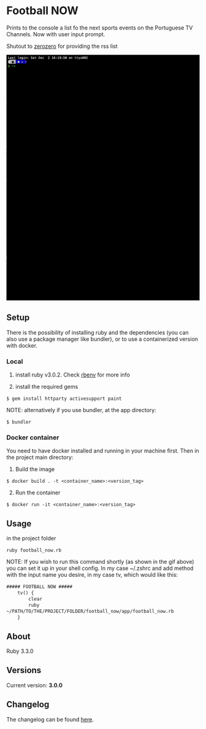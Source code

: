 # Football NOW

Prints to the console a list fo the next sports events on the Portuguese TV Channels. Now with user input prompt.

Shutout to [zerozero](https://www.zerozero.pt/rss/zapping.php) for providing the rss list

![Demo gif](https://github.com/wmanica/football_now/blob/master/blob/preview.gif)

## Setup
There is the possibility of installing ruby and the dependencies (you can also use a package manager like bundler), or
to use a containerized version with docker.

### Local
1) install ruby v3.0.2. Check [rbenv](https://github.com/rbenv/rbenv) for more info

2) install the required gems
```
$ gem install httparty activesupport paint
```
NOTE: alternatively if you use bundler, at the app directory:
```
$ bundler
```

### Docker container
You need to have docker installed and running in your machine first. Then in the project main directory:

1) Build the image
```
$ docker build . -t <container_name>:<version_tag>
```
2) Run the container
```
$ docker run -it <container_name>:<version_tag>
```

## Usage

in the project folder
```
ruby football_now.rb
```
NOTE: If you wish to run this command shortly (as shown in the gif above) you can set it up in your shell config. In my case ~/.zshrc and add method with the input name you desire, in my case tv, which would like this:
```
##### FOOTBALL NOW #####
	tv() {
		clear
		ruby ~/PATH/TO/THE/PROJECT/FOLDER/football_now/app/football_now.rb
	}
```

## About

Ruby 3.3.0

## Versions

Current version: **3.0.0**

## Changelog

The changelog can be found [here](changelog.md).
